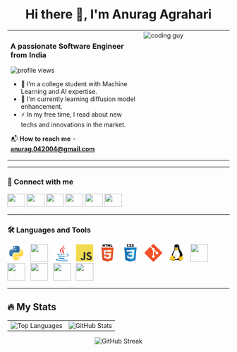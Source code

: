 <h1 align="center">Hi there 👋, I'm Anurag Agrahari</h1>

<table>
  <tr>
    <td valign="top" width="60%">
      <h3>A passionate Software Engineer from India</h3>
      <p align="left">
        <img src="https://komarev.com/ghpvc/?username=anuragagrahari04&label=Profile%20views&color=0e75b6&style=flat" alt="profile views"/>
      </p>
      <ul>
        <li>🎯 I’m a college student with Machine Learning and AI expertise.</li>
        <li>🧠 I'm currently learning diffusion model enhancement.</li>
        <li>⚡ In my free time, I read about new techs and innovations in the market.</li>
      </ul>
      <p>📬 <strong>How to reach me</strong> - <a href="mailto:anurag.042004@gmail.com"><strong>anurag.042004@gmail.com</strong></a></p>
    </td>
    <td valign="top" width="40%">
      <img src="https://camo.githubusercontent.com/4d9f5ecceb711eec6e2018f38a5677dc657c9738d4a65ba3b928c41c0a45b439/68747470733a2f2f6d69726f2e6d656469756d2e636f6d2f6d61782f313336302f302a37513379765349765f7430696f4a2d5a2e676966" alt="coding guy" width="100%" />
    </td>
  </tr>
</table>

---

### 🔗 Connect with me

<p align="left">
  <a href="https://www.linkedin.com/in/anurag-agrahari-a3b6552a6/" target="_blank"><img src="https://raw.githubusercontent.com/rahuldkjain/github-profile-readme-generator/master/src/images/icons/Social/linked-in-alt.svg" height="30" width="40" /></a>
  <a href="https://www.kaggle.com/anuragagrahari2003" target="_blank"><img src="https://raw.githubusercontent.com/rahuldkjain/github-profile-readme-generator/master/src/images/icons/Social/kaggle.svg" height="30" width="40" /></a>
  <a href="https://instagram.com/anurag_agrahari_04" target="_blank"><img src="https://raw.githubusercontent.com/rahuldkjain/github-profile-readme-generator/master/src/images/icons/Social/instagram.svg" height="30" width="40" /></a>
  <a href="https://www.codechef.com/users/ideal_apple_04" target="_blank"><img src="https://cdn.jsdelivr.net/npm/simple-icons@3.1.0/icons/codechef.svg" height="30" width="40" /></a>
  <a href="https://www.hackerrank.com/anurag_042004" target="_blank"><img src="https://raw.githubusercontent.com/rahuldkjain/github-profile-readme-generator/master/src/images/icons/Social/hackerrank.svg" height="30" width="40" /></a>
  <a href="https://codeforces.com/profile/anurag_agrahari_11" target="_blank"><img src="https://raw.githubusercontent.com/rahuldkjain/github-profile-readme-generator/master/src/images/icons/Social/codeforces.svg" height="30" width="40" /></a>
</p>

---

### 🛠️ Languages and Tools

<p align="left">
  <img src="https://raw.githubusercontent.com/devicons/devicon/master/icons/python/python-original.svg" width="40" height="40"/> &nbsp;
  <img src="https://cdn.worldvectorlogo.com/logos/arduino-1.svg" width="40" height="40"/> &nbsp;
  <img src="https://raw.githubusercontent.com/devicons/devicon/master/icons/java/java-original.svg" width="40" height="40"/> &nbsp;
  <img src="https://raw.githubusercontent.com/devicons/devicon/master/icons/javascript/javascript-original.svg" width="40" height="40"/> &nbsp;
  <img src="https://raw.githubusercontent.com/devicons/devicon/master/icons/html5/html5-original-wordmark.svg" width="40" height="40"/> &nbsp;
  <img src="https://raw.githubusercontent.com/devicons/devicon/master/icons/css3/css3-original-wordmark.svg" width="40" height="40"/> &nbsp;
  <img src="https://raw.githubusercontent.com/devicons/devicon/master/icons/git/git-original.svg" width="40" height="40"/> &nbsp;
  <img src="https://raw.githubusercontent.com/devicons/devicon/master/icons/linux/linux-original.svg" width="40" height="40"/> &nbsp;
  <img src="https://www.vectorlogo.zone/logos/pytorch/pytorch-icon.svg" width="40" height="40"/> &nbsp;
  <img src="https://www.vectorlogo.zone/logos/tensorflow/tensorflow-icon.svg" width="40" height="40"/> &nbsp;
  <img src="https://upload.wikimedia.org/wikipedia/commons/0/05/Scikit_learn_logo_small.svg" width="40" height="40"/> &nbsp;
  <img src="https://seaborn.pydata.org/_images/logo-mark-lightbg.svg" width="40" height="40"/> &nbsp;
  <img src="https://www.vectorlogo.zone/logos/opencv/opencv-icon.svg" width="40" height="40"/> &nbsp;
</p>

---

<h2>🔥 My Stats</h2>


<!-- Top Languages -->
<table>
  <tr>
    <td>
      <img src="https://github-readme-stats.vercel.app/api/top-langs/?username=anuragagrahari04&layout=compact&theme=tokyonight&langs_count=8" alt="Top Languages" />
    </td>
    <td>
      <img src="https://github-readme-stats.vercel.app/api?username=anuragagrahari04&show_icons=true&theme=tokyonight&hide_border=false" alt="GitHub Stats" />
    </td>
  </tr>
</table>

<p align="center">
  <img src="https://github-readme-streak-stats.herokuapp.com/?user=anuragagrahari04&theme=tokyonight&hide_border=false" alt="GitHub Streak" />
</p>


